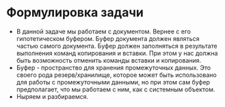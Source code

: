 # Формулировка задачи
* В данной задаче мы работаем с документом. 
Вернее с его гипотетическом буфером. 
Буфер документа должен являться частью самого документа. 
Буфер должен заполняться в результате выполнения команд 
копирования и вставки. При этом у нас должна быть возможность
отменить команды вставки и копирования.
* Буфер - пространство для хранения промежуточных данных. 
Это своего рода резерв/хранилище, которое может быть 
использовано для работы с промежуточными данными, но
при этом сам буфер предполагает, что мы работаем с ним, как
с системным объектом.
* Ныряем и разбираемся.
